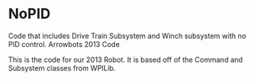NoPID
=====

Code that includes Drive Train Subsystem and Winch subsystem with no PID control.
Arrowbots 2013 Code

This is the code for our 2013 Robot. It is based off of the Command and Subsystem classes from WPILib. 

